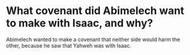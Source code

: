 # What covenant did Abimelech want to make with Isaac, and why?

Abimelech wanted to make a covenant that neither side would harm the other, because he saw that Yahweh was with Isaac.
